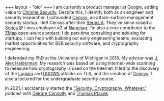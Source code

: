 +++
layout = "bio"
+++
I am currently a product manager at Google, adding value to [Chrome
Security][chromesecurity]. Despite this, I identify both as an engineer and
security researcher. I cofounded [Censys][censys], an attack-surface management
security startup. I left Censys after their [Series A][censys-raise]. They've
since raised a [Series B][censys-raise-b]! I was employee #2 at [Nametag][nt].
I’m also a core contributor to the [ZMap][zmap] open-source project. I do
part-time consulting and advising for startups. I can help with building out
early engineering teams, evaluating market opportunities for B2B security
software, and cryptography engineering.

I defended my PhD at the University of Michigan in 2018. My advisor was [J.
Alex Halderman][jhalderm]. My research was based on using Internet-wide
scanning to measure how cryptography is used on the Internet. It led to the
discovery of the [Logjam][logjam] and [DROWN][drown] attacks on TLS, and the
creation of [Censys][censys]. I also a lectured for the undergraduate security
course.

In 2021, I accidentally started the ["Security. Cryptography. Whatever."][scw]
podcast with [Deirdre Connolly][deirdre] and [Thomas Ptacek][tqbf].

[censys]: https://censys.io
[censys-raise]: https://venturebeat.com/2020/08/05/censys-raises-15-5-million-to-bring-attack-surface-management-to-more-companies/
[censys-raise-b]: https://techcrunch.com/2022/01/27/censys-iot-search-engine-new-ceo/
[censys-careers]: https://censys.io/careers
[chromesecurity]: https://chrome.security
[deirdre]: https://twitter.com/durumcrustulum
[drown]: https://drownattack.com
[duo]: https://duo.com
[expect-staple]: https://docs.google.com/document/d/1aISglJIIwglcOAhqNfK-2vtQl-_dWAapc-VLDh-9-BE/edit
[jhalderm]: https://jhalderm.com
[logjam]: https://weakdh.org
[nt]: https://getnametag.com
[scw]: https://securitycryptographywhatever.com
[tqbf]: https://twitter.com/tqbf
[zmap]: https://zmap.io
